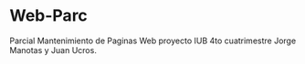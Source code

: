 # Web-Parc
Parcial Mantenimiento de Paginas Web proyecto IUB 4to cuatrimestre Jorge Manotas y Juan Ucros.

